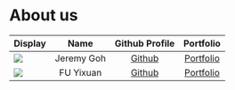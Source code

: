 # About us

Display |    Name    | Github Profile | Portfolio 
--------|:----------:|:--------------:|:---------:
![](https://via.placeholder.com/100.png?text=Photo) | Jeremy Goh | [Github](https://github.com/jemehgoh) | [Portfolio](docs/team/johndoe.md)
![](https://via.placeholder.com/100.png?text=Photo) | FU Yixuan | [Github](https://github.com/MatchaRRR) | [Portfolio](docs/team/yixuan.md)

